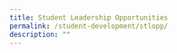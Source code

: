 ```yaml
---
title: Student Leadership Opportunities
permalink: /student-development/stlopp/
description: ""
---
```

